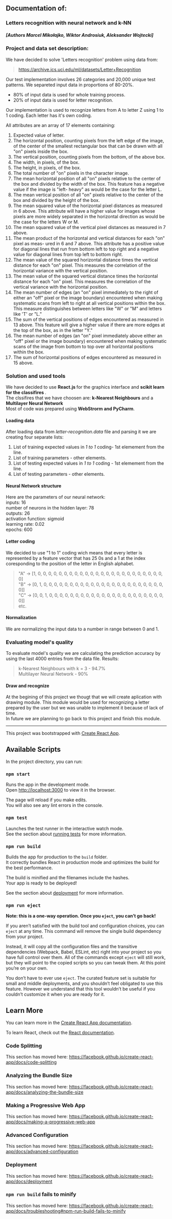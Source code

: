 ## Documentation of:
### Letters recognition with neural network and k-NN
##### [Authors Marcel Mikołajko, Wiktor Androsiuk, Aleksander Wojtecki]

### Project and data set description: 

We have decided to solve 'Letters recognition' problem using data from:
<br>
> https://archive.ics.uci.edu/ml/datasets/Letter+Recognition

Our test implementation involves 26 categories and 20,000 unique test patterns.
We separeted input data in proportions of 80-20%. 
<br>
* 80% of input data is used for whole training process. 
* 20% of input data is used for letter recognition.

Our implementation is used to recognize letters from A to letter Z using 1 to 1 coding.
Each letter has it's own coding. 
<br> 

All attributes are an array of 17 elements containing:
1. Expected value of letter.
2. The horizontal position, counting pixels from the left edge of the image, of the center of the smallest rectangular box that can be drawn with all "on" pixels inside the box. 
3. The vertical position, counting pixels from the bottom, of the above box.
4. The width, in pixels, of the box.
5. The height, in pixels, of the box. 
6. The total number of "on" pixels in the character image. 
7. The mean horizontal position of all "on" pixels relative to the center of the box and divided by the width of the box. This feature has a negative value if the image is "left- heavy" as would be the case for the letter L. 
8. The mean vertical position of all "on" pixels relative to the center of the box and divided by the height of the box. 
9. The mean squared value of the horizontal pixel distances as measured in 6 above. This attribute will have a higher value for images whose pixels are more widely separated in the horizontal direction as would be the case for the letters W or M. 
10. The mean squared value of the vertical pixel distances as measured in 7 above. 
11. The mean product of the horizontal and vertical distances for each "on" pixel as meas- ured in 6 and 7 above. This attribute has a positive value for diagonal lines that run from bottom left to top right and a negative value for diagonal lines from top left to bottom right. 
12. The mean value of the squared horizontal distance times the vertical distance for each "on" pixel. This measures the correlation of the horizontal variance with the vertical position. 
13. The mean value of the squared vertical distance times the horizontal distance for each "on" pixel. This measures the correlation of the vertical variance with the horizontal position. 
14. The mean number of edges (an "on" pixel immediately to the right of either an "off" pixel or the image boundary) encountered when making systematic scans from left to right at all vertical positions within the box. This measure distinguishes between letters like "W" or "M" and letters like 'T' or "L." 
15. The sum of the vertical positions of edges encountered as measured in 13 above. This feature will give a higher value if there are more edges at the top of the box, as in the letter "Y."
16. The mean number of edges (an "on" pixel immediately above either an "off" pixel or the image boundary) encountered when making systematic scans of the image from bottom to top over all horizontal positions within the box. 
17. The sum of horizontal positions of edges encountered as measured in 15 above.
 
### Solution and used tools 
We have decided to use <B> React.js </B> for the graphics interface and <B> scikit learn for the classifires </B>.<br>
The clssifires that we have choosen are: <B>k-Nearest Neighbours</B> and a <B>Multilayer Neural Network</B><br>
Most of code was prepared using <B> WebStrorm and PyCharm</B>.

  #### Loading data
After loading data from <i> letter-recognition.data </i> file and parsing it we are creating four separate lists:
1. List of training expected values in <i> 1 to 1 </i> coding- 1st elemement from the line.
2. List of training parameters - other elements.
3. List of testing expected values in <i> 1 to 1 </i> coding - 1st elemement from the line.
4. List of testing parameters - other elements.

  #### Neural Network structure
Here are the parameters of our neural network:<br>
inputs: 16<br>
number of neurons in the hidden layer: 78<br>
outputs: 26<br>
activation function: sigmoid<br>
learning rate: 0.02<br>
epochs: 600<br>
  #### Letter coding
We decided to use "1 to 1" coding wich means that every letter is represented by a feature vector that has 25 0s and a 1 at the index coresponding to the position of the letter in English alphabet.
>	"A" -> [1, 0, 0, 0, 0, 0, 0, 0, 0, 0, 0, 0, 0, 0, 0, 0, 0, 0, 0, 0, 0, 0, 0, 0, 0, 0] <br>
> "B" -> [0, 1, 0, 0, 0, 0, 0, 0, 0, 0, 0, 0, 0, 0, 0, 0, 0, 0, 0, 0, 0, 0, 0, 0, 0, 0]] <br>
>	"C" -> [0, 0, 1, 0, 0, 0, 0, 0, 0, 0, 0, 0, 0, 0, 0, 0, 0, 0, 0, 0, 0, 0, 0, 0, 0, 0]] <br>
etc.

  #### Normalization
We are normalizing the input data to a number in range between 0 and 1.

 ###	Evaluating model's quality 
To evaluate model's quality we are calculating the prediction accuracy by using the last 4000 entries from the data file.
Results:
> k-Nearest Neighbours with k = 3 - 94.7%<br>
> Multilayer Neural Network - 90%<br>

  #### Draw and recognize
At the begining of this project we thougt that we will create aplication with drawing module.
This module would be used for recognizing a letter prepared by the user but we was unable to implement it because of lack of time.
<br>
In future we are planning to go back to this project and finish this module.

 <hr>
 
 
 
 
 
 
 
 
 
 
 
 
 
 
 
 
 
 
 
 
 
 
 
 
 
 

This project was bootstrapped with [Create React App](https://github.com/facebook/create-react-app).

## Available Scripts

In the project directory, you can run:

### `npm start`

Runs the app in the development mode.<br>
Open [http://localhost:3000](http://localhost:3000) to view it in the browser.

The page will reload if you make edits.<br>
You will also see any lint errors in the console.

### `npm test`

Launches the test runner in the interactive watch mode.<br>
See the section about [running tests](https://facebook.github.io/create-react-app/docs/running-tests) for more information.

### `npm run build`

Builds the app for production to the `build` folder.<br>
It correctly bundles React in production mode and optimizes the build for the best performance.

The build is minified and the filenames include the hashes.<br>
Your app is ready to be deployed!

See the section about [deployment](https://facebook.github.io/create-react-app/docs/deployment) for more information.

### `npm run eject`

**Note: this is a one-way operation. Once you `eject`, you can’t go back!**

If you aren’t satisfied with the build tool and configuration choices, you can `eject` at any time. This command will remove the single build dependency from your project.

Instead, it will copy all the configuration files and the transitive dependencies (Webpack, Babel, ESLint, etc) right into your project so you have full control over them. All of the commands except `eject` will still work, but they will point to the copied scripts so you can tweak them. At this point you’re on your own.

You don’t have to ever use `eject`. The curated feature set is suitable for small and middle deployments, and you shouldn’t feel obligated to use this feature. However we understand that this tool wouldn’t be useful if you couldn’t customize it when you are ready for it.


## Learn More

You can learn more in the [Create React App documentation](https://facebook.github.io/create-react-app/docs/getting-started).

To learn React, check out the [React documentation](https://reactjs.org/).

### Code Splitting

This section has moved here: https://facebook.github.io/create-react-app/docs/code-splitting

### Analyzing the Bundle Size

This section has moved here: https://facebook.github.io/create-react-app/docs/analyzing-the-bundle-size

### Making a Progressive Web App

This section has moved here: https://facebook.github.io/create-react-app/docs/making-a-progressive-web-app

### Advanced Configuration

This section has moved here: https://facebook.github.io/create-react-app/docs/advanced-configuration

### Deployment

This section has moved here: https://facebook.github.io/create-react-app/docs/deployment

### `npm run build` fails to minify

This section has moved here: https://facebook.github.io/create-react-app/docs/troubleshooting#npm-run-build-fails-to-minify
